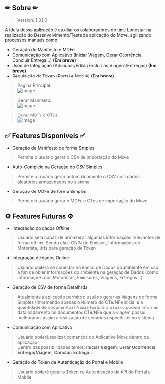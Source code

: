 ## ✏ Sobre ✏ 
> Version: 1.0.1.0

A ideía dessa aplicação é auxiliar os colaboradores do time Lonestar na realização do Desenvolvimento/Teste da aplicação do Move,
agilizando processos manuais como: 

* Geração de Manifesto e MDFe
* Comunicação com Aplicativo (Iniciar Viagem, Gerar Ocorrência, Concluír Entrega...) **(Em breve)**
* Json de Integração (Adicionar/Editar/Excluir as Viagens/Entregas) **(Em breve)**
* Requisição do Token (Portal e Mobile) **(Em breve)**

> Pagina Principal:  
![image](https://github.com/LeonardoGil/MoveInator/assets/37351399/28fa9adf-9440-49e5-82d8-ac71a29a4ee0)  

> Gerar Manifesto:  
![image](https://github.com/LeonardoGil/MoveInator/assets/37351399/6654b103-f54c-4a14-a4c0-5af032743b96)  
  
> Gerar MDFe e CTes:  
![image](https://github.com/LeonardoGil/MoveInator/assets/37351399/79e5baf4-6c4b-4eb4-900e-1f25c2bfaff1)  

## ✅ Features Disponíveis ✅

* Geração de Manifesto de forma Simples
> Permite o usuário gerar o CSV de importação do Move  

* Auto-Complete na Geração do CSV Simples
> Permite o usuário gerar automatícamente o CSV com dados aleatórios armazenados no sistema   
  
* Geração de MDFe de forma Simples
> Permite o usuário gerar o MDFe e CTes de importação do Move  

## ⚙ Features Futuras ⚙

* Integração do dados Offline
> Usuário será capaz de armazenar algumas informações relevantes de forma offline. Sendo elas: CNPJ do Emissor, Informações do Motorista, Urls para geração de Token 

* Integração de dados Online
> Usuário poderá se conectar no Banco de Dados do ambiente em uso a fim de obter informações do ambiente na geração de Dados (como informações dos Motoristas, Emissores, Viagens, Entregas...)

* Geração de CSV de forma Detalhada
> Atualmente a aplicação permite o usuário gerar as Viagens de forma Simples (Informando apenas o Numero do CTe/NFe inicial e a quantidade de documentos)
> Nessa featura o usuário poderá informar datalhadamento os documentos CTe/NFe que a viagem possuí, melhorando assim a realização de cenários especifícos no sistema

* Comunicação com Aplicativo
> Usuário poderá realizar comandos do Aplicativo Move dentro da aplicação.  
> Dentro das possibilidades temos: **Iniciar Viagem**, **Gerar Ocorrencia Entrega/Viagem**, **Concluír Entrega**...

* Geração do Token de Autenticação do Portal e Mobile
> Usuário poderá gerar o Token de Autenticação da API do Portal e Mobile


